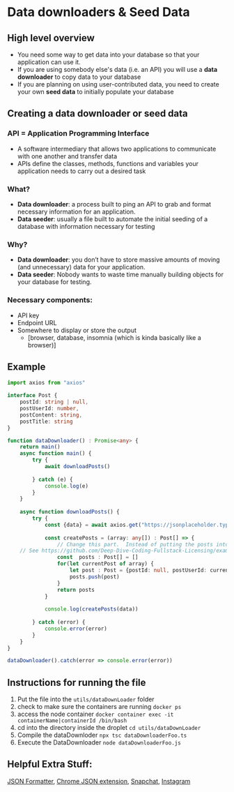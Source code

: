 # Data downloaders & Seed Data

## High level overview
* You need some way to get data into your database so that your application can use it.
* If you are using somebody else's data (i.e. an API) you will use a **data downloader** to copy data to your database
* If you are planning on using user-contributed data, you need to create your own **seed data** to initially populate your database

## Creating a data downloader or seed data

### API = Application Programming Interface
- A software intermediary that allows two applications to communicate with one another and transfer data
- APIs define the classes, methods, functions and variables your application needs to carry out
  a desired task

### What?
- **Data downloader**: a process built to ping an API to grab and format necessary information for an application.
- **Data seeder**: usually a file built to automate the initial seeding of a database with information necessary for testing

### Why?
- **Data downloader**: you don’t have to store massive amounts of moving (and unnecessary) data for your application.
- **Data seeder**: Nobody wants to waste time manually building objects for your database for testing.

### Necessary components:
- API key
- Endpoint URL
- Somewhere to display or store the output
    - [browser, database, insomnia (which is kinda basically like a browser)]

## Example
``` typescript
import axios from "axios"

interface Post {
	postId: string | null,
	postUserId: number,
	postContent: string,
	postTitle: string
}

function dataDownloader() : Promise<any> {
	return main()
	async function main() {
		try {
			await downloadPosts()
			
		} catch (e) {
			console.log(e)
		}
	}
	
	async function downloadPosts() {
		try {
			const {data} = await axios.get("https://jsonplaceholder.typicode.com/posts")
			
			const createPosts = (array: any[]) : Post[] => {
				// Change this part.  Instead of putting the posts into an arrray insert them into the database. 
    // See https://github.com/Deep-Dive-Coding-Fullstack-Licensing/example-capstone/blob/development/backend/utils/tweet/insertTweet.ts for example.
				const  posts : Post[] = []
				for(let currentPost of array) {
					let post : Post = {postId: null, postUserId: currentPost.userId, postContent: currentPost.body, postTitle: currentPost.title}
					posts.push(post)
				}
				return posts
			}
			
			console.log(createPosts(data))
			
		} catch (error) {
			console.error(error)
		}
	}
}

dataDownloader().catch(error => console.error(error))
```

## Instructions for running the file
1. Put the file into the `utils/dataDownLoader` folder
1. check to make sure the containers are running `docker ps`
2. access the node container `docker container exec -it containerName|containerId /bin/bash`
3. cd into the directory inside the droplet `cd utils/dataDownLoader`
4. Compile the dataDownloder `npx tsc dataDownloaderFoo.ts`
5. Execute the DataDownloader `node dataDownloaderFoo.js`

## Helpful Extra Stuff:
[JSON Formatter](https://jsonformatter.org/json-pretty-print), [Chrome JSON extension](https://chrome.google.com/webstore/detail/jsonview/chklaanhfefbnpoihckbnefhakgolnmc?hl=en), [Snapchat](https://developers.snapchat.com/api/docs/#get-all-organizations), [Instagram](https://www.instagram.com/developer/endpoints/)
